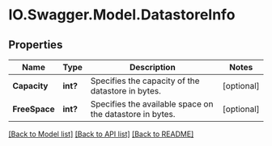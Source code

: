 # IO.Swagger.Model.DatastoreInfo
## Properties

Name | Type | Description | Notes
------------ | ------------- | ------------- | -------------
**Capacity** | **int?** | Specifies the capacity of the datastore in bytes. | [optional] 
**FreeSpace** | **int?** | Specifies the available space on the datastore in bytes. | [optional] 

[[Back to Model list]](../README.md#documentation-for-models) [[Back to API list]](../README.md#documentation-for-api-endpoints) [[Back to README]](../README.md)

